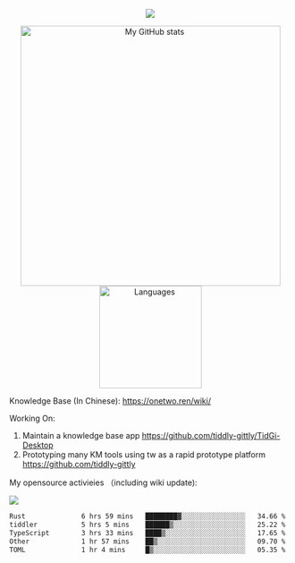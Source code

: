 <a href="https://github.com/linonetwo">
    <p align="center">
        <img src="https://github-profile-trophy.vercel.app/?username=linonetwo&column=7&theme=onedark"/>
    </p>
</a>
<a align="center" href="https://github.com/linonetwo">
  <p align="center">
    <img src="https://github-readme-stats.vercel.app/api?username=linonetwo&show_icons=true&count_private=true" alt="My GitHub stats" width="465"/>
    <img src="https://github-readme-stats.vercel.app/api/top-langs/?username=linonetwo&layout=compact&langs_count=10" alt="Languages" height="183">
  </p>
</a>

Knowledge Base (In Chinese): https://onetwo.ren/wiki/

Working On: 

1. Maintain a knowledge base app https://github.com/tiddly-gittly/TidGi-Desktop
1. Prototyping many KM tools using tw as a rapid prototype platform https://github.com/tiddly-gittly

My opensource activieies （including wiki update):

![](https://visitor-badge.glitch.me/badge?page_id=linonetwo.linonetwo)

<!--START_SECTION:waka-->

```txt
Rust              6 hrs 59 mins   ████████▓░░░░░░░░░░░░░░░░   34.66 %
tiddler           5 hrs 5 mins    ██████▒░░░░░░░░░░░░░░░░░░   25.22 %
TypeScript        3 hrs 33 mins   ████▒░░░░░░░░░░░░░░░░░░░░   17.65 %
Other             1 hr 57 mins    ██▒░░░░░░░░░░░░░░░░░░░░░░   09.70 %
TOML              1 hr 4 mins     █▒░░░░░░░░░░░░░░░░░░░░░░░   05.35 %
```

<!--END_SECTION:waka-->

